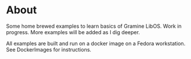 <h1>About</h1>
<p>Some home brewed examples to learn basics of Gramine LibOS.
Work in progress. More examples will be added as I dig deeper.
</p>

<p>
All examples are built and run on a docker image on a Fedora workstation.
See DockerImages for instructions.
</p>
